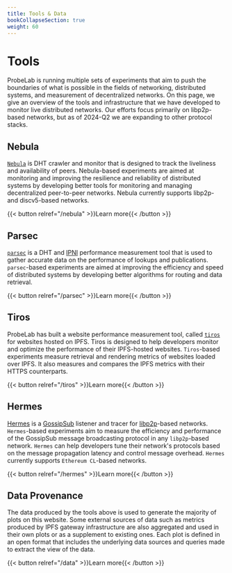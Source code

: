 ```yaml
---
title: Tools & Data
bookCollapseSection: true
weight: 60
---
```


# Tools

ProbeLab is running multiple sets of experiments that aim to push the boundaries of what is possible in the fields of networking, distributed systems, and measurement of decentralized networks. On this page, we give an overview of the tools and infrastructure that we have developed to monitor live distributed networks. Our efforts focus primarily on libp2p-based networks, but as of 2024-Q2 we are expanding to other protocol stacks.

## Nebula

[`Nebula`](https://github.com/dennis-tra/nebula) is DHT crawler and monitor that is designed to track the liveliness and availability of peers. Nebula-based experiments are aimed at monitoring and improving the resilience and reliability of distributed systems by developing better tools for monitoring and managing decentralized peer-to-peer networks. Nebula currently supports libp2p- and discv5-based networks.

{{< button relref="/nebula" >}}Learn more{{< /button >}}

## Parsec

[`parsec`](https://github.com/probe-lab/parsec) is a DHT and [IPNI](https://cid.contact/) performance measurement tool that is used to gather accurate data on the performance of lookups and publications. `parsec`-based experiments are aimed at improving the efficiency and speed of distributed systems by developing better algorithms for routing and data retrieval.

{{< button relref="/parsec" >}}Learn more{{< /button >}}

## Tiros

ProbeLab has built a website performance measurement tool, called [`tiros`](https://github.com/probe-lab/tiros) for websites hosted on IPFS. Tiros is designed to help developers monitor and optimize the performance of their IPFS-hosted websites. `Tiros`-based experiments measure retrieval and rendering metrics of websites loaded over IPFS. It also measures and compares the IPFS metrics with their HTTPS counterparts.

{{< button relref="/tiros" >}}Learn more{{< /button >}}


## Hermes

[Hermes](https://github.com/probe-lab/hermes) is a [GossipSub](https://docs.libp2p.io/concepts/pubsub/overview/) listener and tracer for [libp2p](https://libp2p.io/)-based networks. `Hermes`-based experiments aim to measure the efficiency and performance of the GossipSub message broadcasting protocol in any `libp2p`-based network. `Hermes` can help developers tune their network's protocols based on the message propagation latency and control message overhead. `Hermes` currently supports `Ethereum CL`-based networks.  

{{< button relref="/hermes" >}}Learn more{{< /button >}}

## Data Provenance

The data produced by the tools above is used to generate the majority of plots on this website. Some external sources of data such as metrics produced by 
IPFS gateway infrastructure are also aggregated and used in their own plots or as a supplement to existing ones. Each plot is defined in an open format that includes the underlying data sources and queries made to extract the view of the data.

{{< button relref="/data" >}}Learn more{{< /button >}}
